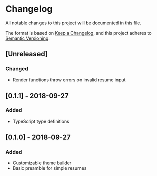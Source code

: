 # Changelog

All notable changes to this project will be documented in this file.

The format is based on [Keep a
Changelog](https://keepachangelog.com/en/1.0.0/), and this project adheres to
[Semantic Versioning](https://semver.org/spec/v2.0.0.html).

## [Unreleased]

### Changed

- Render functions throw errors on invalid resume input

## [0.1.1] - 2018-09-27

### Added

- TypeScript type definitions

## [0.1.0] - 2018-09-27

### Added

- Customizable theme builder
- Basic preamble for simple resumes
